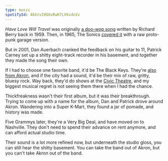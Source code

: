 ```yaml
---
type: music
spotifyId: 46XzvI0GXvRwK7LV6vdn2v
---
```


_Have Love Will Travel_ was originally [a doo-wop song](https://open.spotify.com/track/6EbmmL79iDxHrnduYQDBek) written by Richard Berry back in 1959. Then, in 1965, The Sonics [covered it](https://open.spotify.com/track/2uXkW8uJcOIhlbUatEPLPs) with a raw proto-punk garage version.

But in 2001, Dan Auerbach cranked the feedback on his guitar to 11, Patrick Carney set up a shitty eight-track recorder in his basement, and together they made the song their own.

If I had to choose one favorite band, it'd be The Black Keys. They're [also from Akron](/writing/the-city-of-opportunity), and if the city had a sound, it'd be their mix of raw, gritty, bluesy rock. Way back, they'd do shows at the [Civic Theatre](https://en.wikipedia.org/wiki/Akron_Civic_Theatre), and my biggest musical regret is not seeing them there when I had the chance.

Thickfreakness wasn't their first album, but it was their breakthrough. Trying to come up with a name for the album, Dan and Patrick drove around Akron. Wandering into a Super K-Mart, they found a jar of pomade, and history was made.

Five Grammys later, they're a Very Big Deal, and have moved on to Nashville. They don't need to spend their advance on rent anymore, and can afford actual studio time.

Their sound is a lot more refined now, but underneath the studio gloss, you can still hear the shitty basement. You can take the band out of Akron, but you can't take Akron out of the band.
